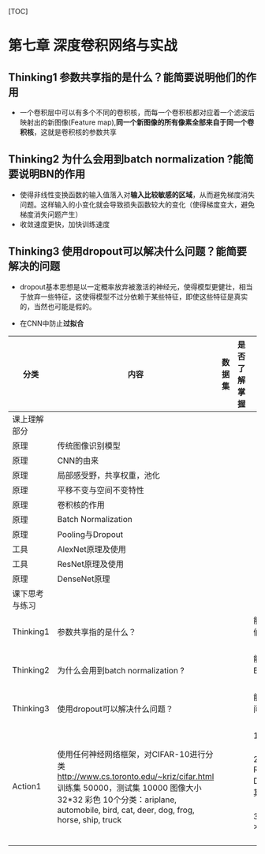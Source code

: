 [TOC]

# 第七章 深度卷积网络与实战

## Thinking1 参数共享指的是什么？能简要说明他们的作用 

* 一个卷积层中可以有多个不同的卷积核，而每一个卷积核都对应着一个滤波后映射出的新图像(Feature map),**同一个新图像的所有像素全部来自于同一个卷积核**，这就是卷积核的参数共享

## Thinking2 为什么会用到batch normalization ?能简要说明BN的作用

* 使得非线性变换函数的输入值落入对**输入比较敏感的区域**，从而避免梯度消失问题。这样输入的小变化就会导致损失函数较大的变化（使得梯度变大，避免梯度消失问题产生）
* 收敛速度更快，加快训练速度

## Thinking3 使用dropout可以解决什么问题？能简要解决的问题

* dropout基本思想是以一定概率放弃被激活的神经元，使得模型更健壮，相当于放弃一些特征，这使得模型不过分依赖于某些特征，即使这些特征是真实的，当然也可能是假的。

* 在CNN中防止**过拟合**


| 分类           | 内容                                                         | 数据集 | 是否了解掌握 | 评阅点                                                       | GitHub代码 |
| -------------- | ------------------------------------------------------------ | ------ | ------------ | ------------------------------------------------------------ | ---------- |
| 课上理解部分   |                                                              |        |              |                                                              |            |
| 原理           | 传统图像识别模型                                             |        |              |                                                              |            |
| 原理           | CNN的由来                                                    |        |              |                                                              |            |
| 原理           | 局部感受野，共享权重，池化                                   |        |              |                                                              |            |
| 原理           | 平移不变与空间不变特性                                       |        |              |                                                              |            |
| 原理           | 卷积核的作用                                                 |        |              |                                                              |            |
| 原理           | Batch Normalization                                          |        |              |                                                              |            |
| 原理           | Pooling与Dropout                                             |        |              |                                                              |            |
| 工具           | AlexNet原理及使用                                            |        |              |                                                              |            |
| 工具           | ResNet原理及使用                                             |        |              |                                                              |            |
| 原理           | DenseNet原理                                                 |        |              |                                                              |            |
| 课下思考与练习 |                                                              |        |              |                                                              |            |
| Thinking1      | 参数共享指的是什么？                                         |        |              | 能简要说明他们的作用（10points）                             |            |
| Thinking2      | 为什么会用到batch normalization ?                            |        |              | 能简要说明BN的作用（10points）                               |            |
| Thinking3      | 使用dropout可以解决什么问题？                                |        |              | 能简要解决的问题（10points）                                 |            |
| Action1        | 使用任何神经网络框架，对CIFAR-10进行分类     http://www.cs.toronto.edu/~kriz/cifar.html     训练集 50000，测试集 10000     图像大小 32*32 彩色     10个分类：ariplane, automobile, bird, cat, deer, dog, frog, horse, ship, truck |        |              | 1、完成代码（30points）     2、使用ResNet, DenseNet或其他网络（20points）     3、Accuracy >90% （20points） |            |